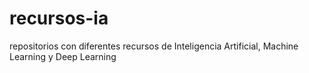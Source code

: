 # recursos-ia
repositorios con diferentes recursos de Inteligencia Artificial, Machine Learning y Deep Learning
